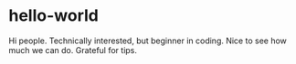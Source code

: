 # hello-world
Hi people. Technically interested, but beginner in coding. 
Nice to see how much we can do. Grateful for tips.
